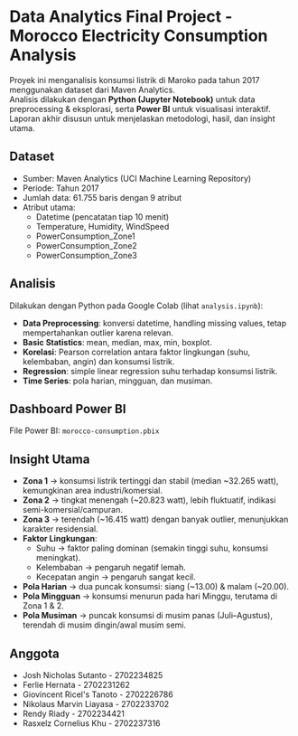 # Data Analytics Final Project - Morocco Electricity Consumption Analysis

Proyek ini menganalisis konsumsi listrik di Maroko pada tahun 2017 menggunakan dataset dari Maven Analytics.  
Analisis dilakukan dengan **Python (Jupyter Notebook)** untuk data preprocessing & eksplorasi, serta **Power BI** untuk visualisasi interaktif.  
Laporan akhir disusun untuk menjelaskan metodologi, hasil, dan insight utama.

## Dataset
- Sumber: Maven Analytics (UCI Machine Learning Repository)  
- Periode: Tahun 2017  
- Jumlah data: 61.755 baris dengan 9 atribut  
- Atribut utama:  
  - Datetime (pencatatan tiap 10 menit)  
  - Temperature, Humidity, WindSpeed  
  - PowerConsumption_Zone1  
  - PowerConsumption_Zone2  
  - PowerConsumption_Zone3  


## Analisis
Dilakukan dengan Python pada Google Colab (lihat `analysis.ipynb`):  
- **Data Preprocessing**: konversi datetime, handling missing values, tetap mempertahankan outlier karena relevan.  
- **Basic Statistics**: mean, median, max, min, boxplot.  
- **Korelasi**: Pearson correlation antara faktor lingkungan (suhu, kelembaban, angin) dan konsumsi listrik.  
- **Regression**: simple linear regression suhu terhadap konsumsi listrik.  
- **Time Series**: pola harian, mingguan, dan musiman.  

## Dashboard Power BI
File Power BI: `morocco-consumption.pbix`  

## Insight Utama
- **Zona 1** → konsumsi listrik tertinggi dan stabil (median ~32.265 watt), kemungkinan area industri/komersial.  
- **Zona 2** → tingkat menengah (~20.823 watt), lebih fluktuatif, indikasi semi-komersial/campuran.  
- **Zona 3** → terendah (~16.415 watt) dengan banyak outlier, menunjukkan karakter residensial.  
- **Faktor Lingkungan**:  
  - Suhu → faktor paling dominan (semakin tinggi suhu, konsumsi meningkat).  
  - Kelembaban → pengaruh negatif lemah.  
  - Kecepatan angin → pengaruh sangat kecil.  
- **Pola Harian** → dua puncak konsumsi: siang (~13.00) & malam (~20.00).  
- **Pola Mingguan** → konsumsi menurun pada hari Minggu, terutama di Zona 1 & 2.  
- **Pola Musiman** → puncak konsumsi di musim panas (Juli–Agustus), terendah di musim dingin/awal musim semi.  

## Anggota
- Josh Nicholas Sutanto - 2702234825  
- Ferlie Hernata - 2702231262  
- Giovincent Ricel's Tanoto - 2702226786  
- Nikolaus Marvin Liayasa - 2702233702  
- Rendy Riady - 2702234421  
- Rasxelz Cornelius Khu - 2702237316  

